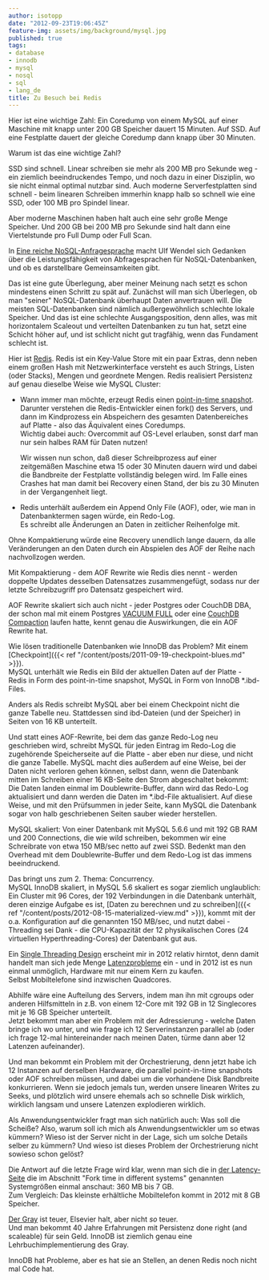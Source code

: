 ```yaml
---
author: isotopp
date: "2012-09-23T19:06:45Z"
feature-img: assets/img/background/mysql.jpg
published: true
tags:
- database
- innodb
- mysql
- nosql
- sql
- lang_de
title: Zu Besuch bei Redis
---
```


Hier ist eine wichtige Zahl: Ein Coredump von einem MySQL auf einer Maschine mit knapp unter 200 GB Speicher dauert 15 Minuten.
Auf SSD.
Auf eine Festplatte dauert der gleiche Coredump dann knapp über 30 Minuten.

Warum ist das eine wichtige Zahl?

SSD sind schnell.
Linear schreiben sie mehr als 200 MB pro Sekunde weg - ein ziemlich beeindruckendes Tempo, und noch dazu in einer Disziplin, wo sie nicht einmal optimal nutzbar sind.
Auch moderne Serverfestplatten sind schnell - beim linearen Schreiben immerhin knapp halb so schnell wie eine SSD, oder 100 MB pro Spindel linear.

Aber moderne Maschinen haben halt auch eine sehr große Menge Speicher.
Und 200 GB bei 200 MB pro Sekunde sind halt dann eine Viertelstunde pro Full Dump oder Full Scan.

In 
[Eine reiche NoSQL-Anfragesprache](http://blog.ulf-wendel.de/2012/eine-reiche-nosql-anfragesprache/)
macht Ulf Wendel sich Gedanken über die Leistungsfähigkeit von Abfragesprachen für NoSQL-Datenbanken, und ob es darstellbare Gemeinsamkeiten gibt.

Das ist eine gute Überlegung, aber meiner Meinung nach setzt es schon mindestens einen Schritt zu spät auf.
Zunächst will man sich Überlegen, ob man "seiner" NoSQL-Datenbank überhaupt Daten anvertrauen will. 
Die meisten SQL-Datenbanken sind nämlich außergewöhnlich schlechte lokale Speicher. 
Und das ist eine schlechte Ausgangsposition, denn alles, was mit horizontalem Scaleout und verteilten Datenbanken zu tun hat, setzt eine Schicht höher auf, und ist schlicht nicht gut tragfähig, wenn das Fundament schlecht ist.

Hier ist [Redis](http://redis.io/).
Redis ist ein Key-Value Store mit ein paar Extras, denn neben einem großen Hash mit Netzwerkinterface versteht es auch Strings, Listen (oder Stacks), Mengen und geordnete Mengen.
Redis realisiert Persistenz auf genau dieselbe Weise wie MySQL Cluster:

- Wann immer man möchte, erzeugt Redis einen 
  [point-in-time snapshot](http://redis.io/commands/bgsave).
  Darunter verstehen die Redis-Entwickler einen fork() des Servers, und dann im Kindprozess ein Abspeichern des gesamten Datenbereiches auf Platte -  also das Äquivalent eines Coredumps.  
  Wichtig dabei auch: Overcommit auf   OS-Level erlauben, sonst darf man nur sein halbes RAM für Daten nutzen!

  Wir wissen nun schon, daß dieser Schreibprozess auf einer zeitgemäßen Maschine etwa 15 oder 30 Minuten dauern wird und dabei die Bandbreite der Festplatte vollständig belegen wird.
  Im Falle eines Crashes hat man damit bei Recovery einen Stand, der bis zu 30 Minuten in der Vergangenheit liegt.

- Redis unterhält außerdem ein Append Only File (AOF), oder, wie man in Datenbanktermen sagen würde, ein Redo-Log.  
 Es schreibt alle Änderungen an Daten in zeitlicher Reihenfolge mit.

Ohne Kompaktierung würde eine Recovery unendlich lange dauern, da alle Veränderungen an den Daten durch ein Abspielen des AOF der Reihe nach nachvollzogen werden.

Mit Kompaktierung - dem AOF Rewrite wie Redis dies nennt - werden doppelte Updates desselben Datensatzes zusammengefügt, sodass nur der letzte Schreibzugriff pro Datensatz gespeichert wird.

AOF Rewrite skaliert sich auch nicht - jeder Postgres oder CouchDB DBA, der schon mal mit einem Postgres 
[VACUUM FULL](http://wiki.postgresql.org/wiki/VACUUM_FULL)
oder eine
[CouchDB Compaction](http://wiki.apache.org/couchdb/Compaction)
laufen hatte, kennt genau die Auswirkungen, die ein AOF Rewrite hat.

Wie lösen traditionelle Datenbanken wie InnoDB das Problem?
Mit einem 
[Checkpoint]({{< ref "/content/posts/2011-09-19-checkpoint-blues.md" >}}).   
MySQL unterhält wie Redis ein Bild der aktuellen Daten auf der Platte - Redis in Form des point-in-time snapshot, MySQL in Form von InnoDB *.ibd-Files.

Anders als Redis schreibt MySQL aber bei einem Checkpoint nicht die ganze Tabelle neu.
Stattdessen sind ibd-Dateien (und der Speicher) in Seiten von 16 KB unterteilt.

Und statt eines AOF-Rewrite, bei dem das ganze Redo-Log neu geschrieben wird, schreibt MySQL für jeden Eintrag im Redo-Log die zugehörende Speicherseite auf die Platte - aber eben nur diese, und nicht die ganze Tabelle.
MySQL macht dies außerdem auf eine Weise, bei der Daten nicht verloren gehen können, selbst dann, wenn die Datenbank mitten im Schreiben einer 16 KB-Seite den Strom abgeschaltet bekommt: 
Die Daten landen einmal im Doublewrite-Buffer, dann wird das Redo-Log aktualisiert und dann werden die
Daten im *.ibd-File aktualisiert.
Auf diese Weise, und mit den Prüfsummen in jeder Seite, kann MySQL die Datenbank sogar von halb geschriebenen Seiten sauber wieder herstellen.

MySQL skaliert:
Von einer Datenbank mit MySQL 5.6.6 und mit 192 GB RAM und 200 Connections, die wie wild schreiben, bekommen wir eine Schreibrate von etwa 150 MB/sec netto auf zwei SSD.
Bedenkt man den Overhead mit dem Doublewrite-Buffer und dem Redo-Log ist das immens beeindruckend.

Das bringt uns zum 2. Thema: Concurrency.  
MySQL InnoDB skaliert, in MySQL 5.6 skaliert es sogar ziemlich unglaublich: 
Ein Cluster mit 96 Cores, der 192 Verbindungen in die Datenbank unterhält, deren einzige Aufgabe es ist,
[Daten zu berechnen und zu schreiben]({{< ref "/content/posts/2012-08-15-materialized-view.md" >}}), 
kommt mit der o.a.  Konfiguration auf die genannten 150 MB/sec, und nutzt  dabei - Threading sei Dank - die CPU-Kapazität der 12 physikalischen Cores (24 virtuellen Hyperthreading-Cores) der Datenbank gut aus.

Ein 
[Single Threading Design](http://www.enjoythearchitecture.com/redis-architecture)
erscheint mir in 2012 relativ hirntot, denn damit handelt man sich jede Menge 
[Latenzprobleme](http://redis.io/topics/latency) 
ein - und in 2012 ist es nun einmal unmöglich, Hardware mit nur einem Kern zu kaufen.  
Selbst Mobiltelefone sind inzwischen Quadcores.

Abhilfe wäre eine Aufteilung des Servers, indem man ihn mit cgroups oder anderen Hilfsmitteln in z.B.  von einem 12-Core mit 192 GB in 12 Singlecores mit je 16 GB Speicher unterteilt.  
Jetzt bekommt man aber ein Problem mit der Adressierung - welche Daten bringe ich wo unter, und wie frage ich 12 Serverinstanzen parallel ab (oder ich frage 12-mal hintereinander nach meinen Daten, türme dann aber 12 Latenzen aufeinander).

Und man bekommt ein Problem mit der Orchestrierung, denn jetzt habe ich 12 Instanzen auf derselben Hardware, die parallel point-in-time snapshots oder AOF schreiben müssen, und dabei um die vorhandene Disk Bandbreite konkurrieren.
Wenn sie jedoch jemals tun, werden unsere linearen Writes zu Seeks, und plötzlich wird unsere ehemals ach so schnelle Disk wirklich, wirklich langsam und unsere Latenzen explodieren wirklich.

Als Anwendungsentwickler fragt man sich natürlich auch: 
Was soll die Scheiße?
Also, warum soll ich mich als Anwendungsentwickler um so etwas kümmern?
Wieso ist der Server nicht in der Lage, sich um solche Details selber zu kümmern?
Und wieso ist dieses Problem der Orchestrierung nicht sowieso schon gelöst?

Die Antwort auf die letzte Frage wird klar, wenn man sich die in 
[der Latency-Seite](http://redis.io/topics/latency) 
die im Abschnitt "Fork time in different systems" genannten Systemgrößen einmal anschaut:
360 MB bis 7 GB.  
Zum Vergleich: Das kleinste erhältliche Mobiltelefon kommt in 2012 mit 8 GB Speicher.

[Der Gray](http://www.amazon.com/Transaction-Processing-Techniques-Management-ebook/dp/B007TM5KKM)
ist teuer, Elsevier halt, aber nicht _so_ teuer.  
Und man bekommt 40 Jahre Erfahrungen mit Persistenz done right (and scaleable) für sein Geld.
InnoDB ist ziemlich genau eine Lehrbuchimplementierung des Gray.

InnoDB hat Probleme, aber es hat sie an Stellen, an denen Redis noch nicht mal Code hat.
